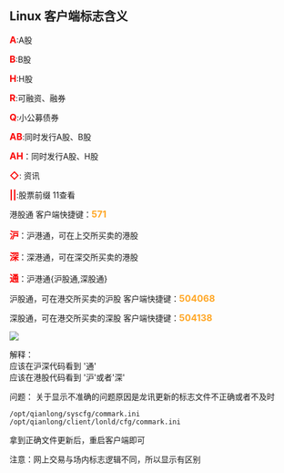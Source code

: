 ## Linux 客户端标志含义

**<font color=#FA0000 size=3 >A</font>**:A股

**<font color=#FA0000 size=3 >B</font>**:B股

**<font color=#FA0000 size=3 >H</font>**:H股

**<font color=#FA0000 size=3 >R</font>**:可融资、融券

**<font color=#FA0000 size=3 >Q</font>**:小公募债券

**<font color=#FA0000 size=3 >AB</font>**:同时发行A股、B股

**<font color=#FA0000 size=3 >AH</font>**：同时发行A股、H股

**<font color=#FA0000 size=3 >◇</font>**: 资讯

**<font color=#FA0000 size=3 >||</font>**:股票前缀 11查看

港股通  客户端快捷键：**<font color=#FFA726 size=3 >571</font>**

**<font color=#FA0000 size=3 >沪</font>**：沪港通，可在上交所买卖的港股

**<font color=#FA0000 size=3 >深</font>**：深港通，可在深交所买卖的港股

**<font color=#FA0000 size=3 >通</font>**：沪港通{沪股通,深股通}

沪股通，可在港交所买卖的沪股 客户端快捷键：**<font color=#FFA726 size=3 >504068</font>**  <br>

深股通，可在港交所买卖的深股 客户端快捷键：**<font color=#FFA726 size=3 >504138</font>** <br>

![](http://7xlgx2.com1.z0.glb.clouddn.com/2016-12-28_111829.jpg)<br/>

解释：<br>
应该在沪深代码看到 '通'<br>
应该在港股代码看到 '沪'或者'深'

问题：
关于显示不准确的问题原因是龙讯更新的标志文件不正确或者不及时

<code>/opt/qianlong/syscfg/commark.ini</code>
<code>/opt/qianlong/client/lonld/cfg/commark.ini</code>

拿到正确文件更新后，重启客户端即可

注意：网上交易与场内标志逻辑不同，所以显示有区别
